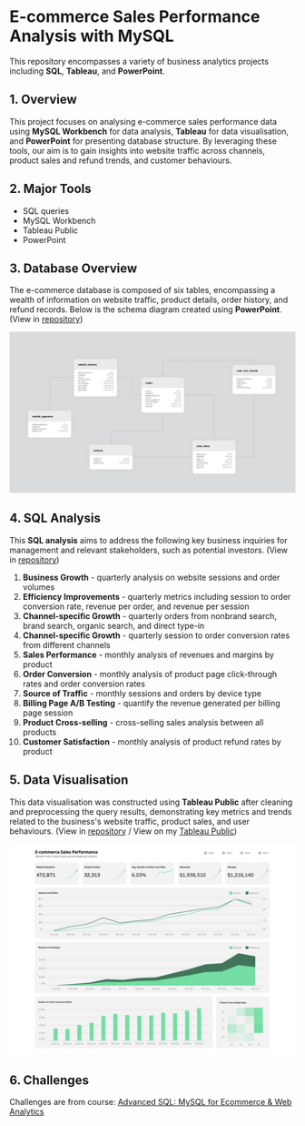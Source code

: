 # E-commerce Sales Performance Analysis with MySQL
This repository encompasses a variety of business analytics projects including **SQL**, **Tableau**, and **PowerPoint**.

## 1. Overview 
This project focuses on analysing e-commerce sales performance data using **MySQL Workbench** for data analysis, **Tableau** for data visualisation, and **PowerPoint** for presenting database structure. By leveraging these tools, our aim is to gain insights into website traffic across channels, product sales and refund trends, and customer behaviours.

## 2. Major Tools 
- SQL queries
- MySQL Workbench 
- Tableau Public 
- PowerPoint

## 3. Database Overview
The e-commerce database is composed of six tables, encompassing a wealth of information on website traffic, product details, order history, and refund records. Below is the schema diagram created using **PowerPoint**. (View in [repository](https://github.com/rz11111/e-commerce-sales-performance-analysis-with-mysql/blob/main/PowerPoint%20-%20Database%20Overview/schema-diagram.pdf))

![schema-diagram-image-2.png](https://github.com/rz11111/e-commerce-sales-performance-analysis-with-mysql/blob/main/PowerPoint%20-%20Database%20Overview/Images/schema-diagram-image-2.png)

## 4. SQL Analysis 
This **SQL analysis** aims to address the following key business inquiries for management and relevant stakeholders, such as potential investors. (View in [repository](https://github.com/rz11111/e-commerce-sales-performance-analysis-with-mysql/blob/main/SQL%20-%20Data%20Analysis/sql-query.sql))

1. **Business Growth** - quarterly analysis on website sessions and order volumes
2. **Efficiency Improvements** - quarterly metrics including session to order conversion rate, revenue per order, and revenue per session
3. **Channel-specific Growth** - quarterly orders from nonbrand search, brand search, organic search, and direct type-in
4. **Channel-specific Growth** - quarterly session to order conversion rates from different channels
5. **Sales Performance** - monthly analysis of revenues and margins by product
6. **Order Conversion** - monthly analysis of product page click-through rates and order conversion rates
7. **Source of Traffic** - monthly sessions and orders by device type
8. **Billing Page A/B Testing** - quantify the revenue generated per billing page session
9. **Product Cross-selling** - cross-selling sales analysis between all products
10. **Customer Satisfaction** - monthly analysis of product refund rates by product

## 5. Data Visualisation 
This data visualisation was constructed using **Tableau Public** after cleaning and preprocessing the query results, demonstrating key metrics and trends related to the business's website traffic, product sales, and user behaviours. (View in [repository](https://github.com/rz11111/e-commerce-sales-performance-analysis-with-mysql/blob/main/Tableau%20-%20Data%20Visualisation/tableau-dashboard.png) / View on my [Tableau Public](https://public.tableau.com/views/Book1_17118637883880/Dashboard?:language=en-GB&:sid=&:display_count=n&:origin=viz_share_link))

![tableau-dashboard.png](https://github.com/rz11111/e-commerce-sales-performance-analysis-with-mysql/blob/main/Tableau%20-%20Data%20Visualisation/tableau-dashboard.png)

## 6. Challenges
Challenges are from course: [Advanced SQL: MySQL for Ecommerce & Web Analytics](https://www.udemy.com/course/advanced-sql-mysql-for-analytics-business-intelligence/?couponCode=24T3FS41524)
